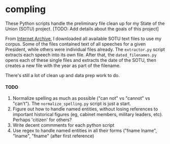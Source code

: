 # compling
These Python scripts handle the preliminary file clean up for my State of 
the Union (SOTU) project. [TODO: Add details about the goals of this project]


From [Internet Archive](http://archive.org), I downloaded all available SOTU text files to use my corpus. Some of the files contained text of all speeches for a given President, while others were individual files already. The `extractor.py` script extracts each speech into its own file. After that, the `dated_filenames.py` opens each of these single files and extracts the date of the SOTU, then creates a new file with the year as part of the filename. 


There's still a lot of clean up and data prep work to do.

#### TODO

1. Normalize spelling as much as possible ("can not" vs "cannot" vs "can't"). The `normalize_spelling.py` script is just a start. 
2. Figure out how to handle named entities, without losing references to important historical figures (eg, cabinet members, military leaders, etc). Perhaps 'citizen' for others? 
3. Write decent commments for each python script
4. Use regex to handle named entities in all their forms ("fname lname", "lname", "fname" (after first reference)

